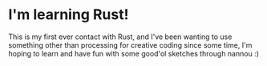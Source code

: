 # I'm learning Rust!

This is my first ever contact with Rust, and I've been wanting to use something other than processing for creative coding since some time, I'm hoping to learn and have fun with some good'ol sketches through nannou :)
